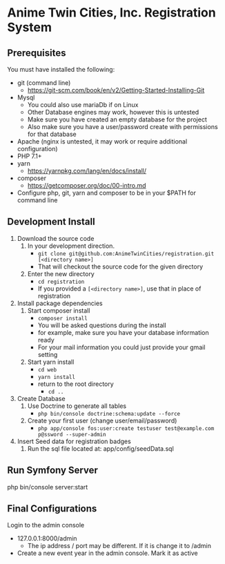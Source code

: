 Anime Twin Cities, Inc. Registration System
========================

Prerequisites
------------------
You must have installed the following:
* git (command line)
    * https://git-scm.com/book/en/v2/Getting-Started-Installing-Git
* Mysql 
    * You could also use mariaDb if on Linux
    * Other Database engines may work, however this is untested
    * Make sure you have created an empty database for the project
    * Also make sure you have a user/password create with permissions for that database
* Apache (nginx is untested, it may work or require additional configuration)
* PHP 7.1+
* yarn 
    * https://yarnpkg.com/lang/en/docs/install/
* composer 
    * https://getcomposer.org/doc/00-intro.md
* Configure php, git, yarn and composer to be in your $PATH for command line

Development Install
---------------
1. Download the source code
     1. In your development direction. 
         * `git clone git@github.com:AnimeTwinCities/registration.git [<directory name>]`
         * That will checkout the source code for the given directory
     2. Enter the new directory
         * `cd registration`
         * If you provided a `[<directory name>]`, use that in place of registration
2. Install package dependencies
     1. Start composer install
         * `composer install`
         * You will  be asked questions during the install
         * for example, make sure you have your database information ready
         * For your mail information you could just provide your gmail setting
     2. Start yarn install
         * `cd web`
         * `yarn install`
         * return to the root directory
             * `cd ..`
3. Create Database
     1. Use Doctrine to generate all tables
         * `php bin/console doctrine:schema:update --force`
     2. Create your first user (change user/email/password)
         * `php app/console fos:user:create testuser test@example.com p@ssword --super-admin`
4. Insert Seed data for registration badges
     1. Run the sql file located at: app/config/seedData.sql


Run Symfony Server
------------------
php bin/console server:start

Final Configurations
------------------
Login to the admin console
* 127.0.0.1:8000/admin
     * The ip address / port may be different. If it is change it to /admin
* Create a new event year in the admin console. Mark it as active